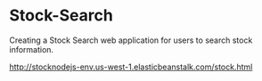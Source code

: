# Stock-Search
Creating a Stock Search web application for users to search stock information.

http://stocknodejs-env.us-west-1.elasticbeanstalk.com/stock.html
